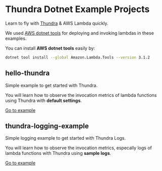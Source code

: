 # Thundra Dotnet Example Projects

Learn to fly with [Thundra](https://www.thundra.io/) & AWS Lambda quickly.

We used [AWS dotnet tools](https://www.nuget.org/packages/Amazon.Lambda.Tools/) for deploying and invoking lambdas in these examples.

You can install **AWS dotnet tools** easily by:

```bash
dotnet tool install --global Amazon.Lambda.Tools --version 3.1.2
```

## hello-thundra

Simple example to get started with Thundra.

You will learn how to observe the invocation metrics of lambda functions using Thundra with **default settings**.

[Go to example](./hello-thundra)

## thundra-logging-example

Simple logging example to get started with Thundra Logs.

You will learn how to observe the invocation metrics, especally logs of lambda functions with Thundra using **sample logs**.

[Go to example](./thundra-logging-example)
